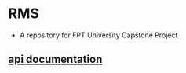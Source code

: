 # RMS
- A repository for FPT University Capstone Project

## [api documentation](https://tuannm99.github.io/RMS/)
